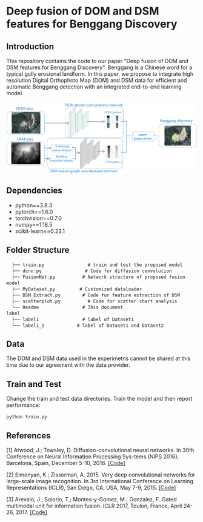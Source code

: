 # Deep fusion of DOM and DSM features for Benggang Discovery
## Introduction

This repository contains the code to our paper "Deep fusion of DOM and DSM 
features for Benggang Discovery". 
Benggang is a Chinese word for a typical gully erosional landform. 
In this paper, we propose to integrate high resolution Digital Orthophoto Map (DOM) and DSM 
data for efficient and automatic Benggang detection with an integrated 
end-to-end learning model.

<p align="center"><img src="intro.png" width="700" /></p>

## Dependencies

- python==3.8.3
- pytorch==1.6.0
- torchvision==0.7.0
- numpy==1.18.5
- scikit-learn==0.23.1

## Folder Structure

```
  ├── train.py                # train and test the proposed model
  ├── dcnn.py                # Code for diffusion convolution
  ├── FusionNet.py          # Network structure of proposed fusion model
  ├── MyDataset.py         # Customized dataloader
  ├── DSM_Extract.py        # Code for feature extraction of DSM
  ├── scatterplot.py          # Code for scatter chart analysis
  └── Readme                # This document
label
  ├── label1                # label of Dataset1
  └── label1_2            # label of Dataset1 and Dataset2
```

## Data

The DOM and DSM data used in the experimetns cannot be shared at this time due to our agreement with the data provider.

## Train and Test 
Change the train and test data directories. Train the model and then report performance:

```
python train.py
```

## References
[1] Atwood, J.; Towsley, D. Diffusion-convolutional neural networks. In 30th Conference on Neural Information Processing Sys-tems (NIPS 2016), Barcelona, Spain, December 5-10, 2016.
[[Code]](https://github.com/jcatw/dcnn)

[2] Simonyan, K.; Zisserman, A. 2015. Very deep convolutional networks for large-scale image recognition. In 3rd International Conference on Learning Representations (ICLR), San Diego, CA, USA, May 7-9, 2015.
[[Code]](https://github.com/msyim/VGG16)

[3] Arevalo, J.; Solorio, T.; Montes-y-Gomez, M.; Gonzalez, F. Gated multimodal unit for information fusion. ICLR 2017, Toulon, France, April 24-26, 2017.
[[Code]](https://github.com/johnarevalo/gmu-mmimdb)
